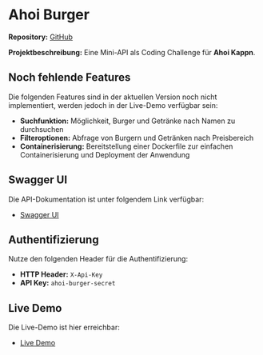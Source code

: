 # Ahoi Burger

**Repository:** [GitHub](https://github.com/AistleitnerFabian/ahoi-burger)

**Projektbeschreibung:** Eine Mini-API als Coding Challenge für **Ahoi Kappn**.

## Noch fehlende Features

Die folgenden Features sind in der aktuellen Version noch nicht implementiert, werden jedoch in der Live-Demo verfügbar sein:

- **Suchfunktion:** Möglichkeit, Burger und Getränke nach Namen zu durchsuchen
- **Filteroptionen:** Abfrage von Burgern und Getränken nach Preisbereich
- **Containerisierung:** Bereitstellung einer Dockerfile zur einfachen Containerisierung und Deployment der Anwendung

## Swagger UI

Die API-Dokumentation ist unter folgendem Link verfügbar:
- [Swagger UI](http://localhost:8080/swagger-ui)

## Authentifizierung

Nutze den folgenden Header für die Authentifizierung:
- **HTTP Header:** `X-Api-Key`
- **API Key:** `ahoi-burger-secret`

## Live Demo

Die Live-Demo ist hier erreichbar:
- [Live Demo](https://ahoi-burger.fabian-aistleitner.at/swagger-ui)
